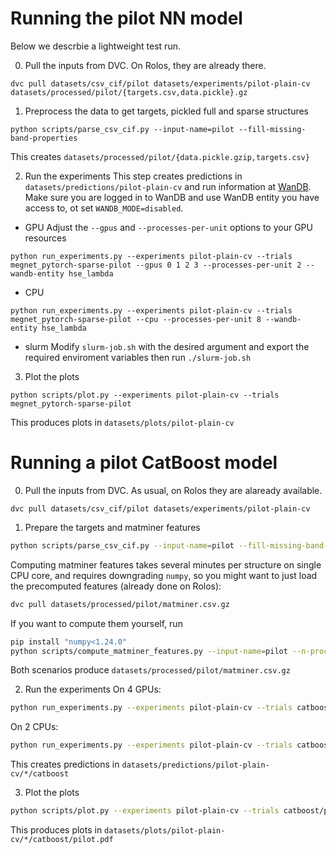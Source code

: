 # Running the pilot NN model
Below we descrbie a lightweight test run.

0. Pull the inputs from DVC. On Rolos, they are already there.
```
dvc pull datasets/csv_cif/pilot datasets/experiments/pilot-plain-cv datasets/processed/pilot/{targets.csv,data.pickle}.gz
```

1. Preprocess the data to get targets, pickled full and sparse structures
```
python scripts/parse_csv_cif.py --input-name=pilot --fill-missing-band-properties
```
This creates `datasets/processed/pilot/{data.pickle.gzip,targets.csv}`

2. Run the experiments
This step creates predictions in `datasets/predictions/pilot-plain-cv` and run information at [WanDB](https://wandb.ai/hse_lambda/ai4material_design). Make sure you are logged in to WanDB and use WanDB entity you have access to, ot set `WANDB_MODE=disabled`.
- GPU
   Adjust the `--gpus` and `--processes-per-unit` options to your GPU resources
```
python run_experiments.py --experiments pilot-plain-cv --trials megnet_pytorch-sparse-pilot --gpus 0 1 2 3 --processes-per-unit 2 --wandb-entity hse_lambda
```
- CPU
```
python run_experiments.py --experiments pilot-plain-cv --trials megnet_pytorch-sparse-pilot --cpu --processes-per-unit 8 --wandb-entity hse_lambda
```
- slurm
Modify `slurm-job.sh` with the desired argument and export the required enviroment variables then run `./slurm-job.sh`

3. Plot the plots
```
python scripts/plot.py --experiments pilot-plain-cv --trials megnet_pytorch-sparse-pilot
```
This produces plots in `datasets/plots/pilot-plain-cv`
# Running a pilot CatBoost model
0. Pull the inputs from DVC. As usual, on Rolos they are alaready available.
```
dvc pull datasets/csv_cif/pilot datasets/experiments/pilot-plain-cv
```

1. Prepare the targets and matminer features
```bash
python scripts/parse_csv_cif.py --input-name=pilot --fill-missing-band-properties
```
Computing matminer features takes several minutes per structure on single CPU core, and requires downgrading `numpy`, so you might want to just load the precomputed features (already done on Rolos):
```bash
dvc pull datasets/processed/pilot/matminer.csv.gz
```
If you want to compute them yourself, run
```bash
pip install "numpy<1.24.0"
python scripts/compute_matminer_features.py --input-name=pilot --n-proc 8
```
Both scenarios produce `datasets/processed/pilot/matminer.csv.gz`

2. Run the experiments
On 4 GPUs:
```bash
python run_experiments.py --experiments pilot-plain-cv --trials catboost/pilot --gpus 0 1 2 3 --wandb-entity hse_lambda
```
On 2 CPUs:
```bash
python run_experiments.py --experiments pilot-plain-cv --trials catboost/pilot --cpu --processes-per-unit 2 --wandb-entity hse_lambda
```
This creates predictions in `datasets/predictions/pilot-plain-cv/*/catboost`

3. Plot the plots
```bash
python scripts/plot.py --experiments pilot-plain-cv --trials catboost/pilot
```
This produces plots in `datasets/plots/pilot-plain-cv/*/catboost/pilot.pdf`